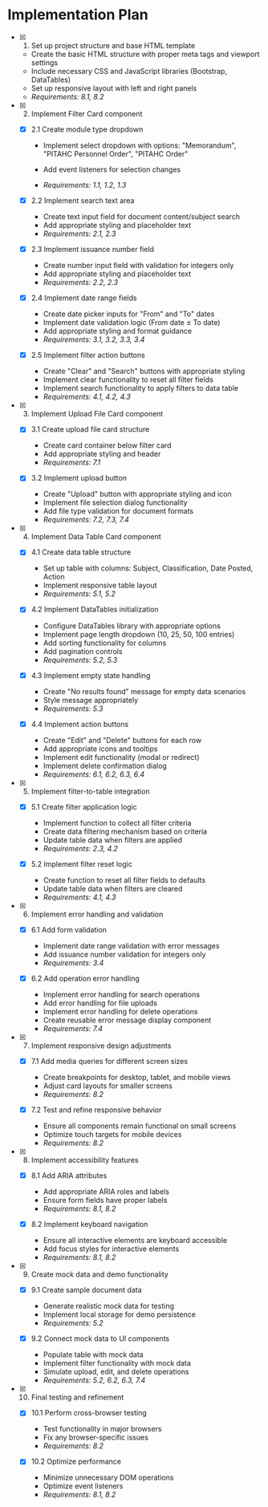 # Implementation Plan

- [x] 1. Set up project structure and base HTML template


  - Create the basic HTML structure with proper meta tags and viewport settings
  - Include necessary CSS and JavaScript libraries (Bootstrap, DataTables)
  - Set up responsive layout with left and right panels
  - _Requirements: 8.1, 8.2_

- [x] 2. Implement Filter Card component



  - [x] 2.1 Create module type dropdown

    - Implement select dropdown with options: "Memorandum", "PITAHC Personnel Order", "PITAHC Order"
    - Add event listeners for selection changes

    - _Requirements: 1.1, 1.2, 1.3_
  
  - [x] 2.2 Implement search text area

    - Create text input field for document content/subject search
    - Add appropriate styling and placeholder text
    - _Requirements: 2.1, 2.3_
  
  - [x] 2.3 Implement issuance number field


    - Create number input field with validation for integers only
    - Add appropriate styling and placeholder text
    - _Requirements: 2.2, 2.3_
  
  - [x] 2.4 Implement date range fields


    - Create date picker inputs for "From" and "To" dates
    - Implement date validation logic (From date ≤ To date)
    - Add appropriate styling and format guidance
    - _Requirements: 3.1, 3.2, 3.3, 3.4_
  
  - [x] 2.5 Implement filter action buttons


    - Create "Clear" and "Search" buttons with appropriate styling
    - Implement clear functionality to reset all filter fields
    - Implement search functionality to apply filters to data table
    - _Requirements: 4.1, 4.2, 4.3_

- [x] 3. Implement Upload File Card component

  - [x] 3.1 Create upload file card structure


    - Create card container below filter card
    - Add appropriate styling and header
    - _Requirements: 7.1_
  
  - [x] 3.2 Implement upload button


    - Create "Upload" button with appropriate styling and icon
    - Implement file selection dialog functionality
    - Add file type validation for document formats
    - _Requirements: 7.2, 7.3, 7.4_

- [x] 4. Implement Data Table Card component

  - [x] 4.1 Create data table structure


    - Set up table with columns: Subject, Classification, Date Posted, Action
    - Implement responsive table layout
    - _Requirements: 5.1, 5.2_
  
  - [x] 4.2 Implement DataTables initialization

    - Configure DataTables library with appropriate options
    - Implement page length dropdown (10, 25, 50, 100 entries)
    - Add sorting functionality for columns
    - Add pagination controls
    - _Requirements: 5.2, 5.3_
  
  - [x] 4.3 Implement empty state handling

    - Create "No results found" message for empty data scenarios
    - Style message appropriately
    - _Requirements: 5.3_
  
  - [x] 4.4 Implement action buttons


    - Create "Edit" and "Delete" buttons for each row
    - Add appropriate icons and tooltips
    - Implement edit functionality (modal or redirect)
    - Implement delete confirmation dialog
    - _Requirements: 6.1, 6.2, 6.3, 6.4_

- [x] 5. Implement filter-to-table integration

  - [x] 5.1 Create filter application logic

    - Implement function to collect all filter criteria
    - Create data filtering mechanism based on criteria
    - Update table data when filters are applied
    - _Requirements: 2.3, 4.2_
  
  - [x] 5.2 Implement filter reset logic

    - Create function to reset all filter fields to defaults
    - Update table data when filters are cleared
    - _Requirements: 4.1, 4.3_

- [x] 6. Implement error handling and validation

  - [x] 6.1 Add form validation

    - Implement date range validation with error messages
    - Add issuance number validation for integers only
    - _Requirements: 3.4_
  
  - [x] 6.2 Add operation error handling

    - Implement error handling for search operations
    - Add error handling for file uploads
    - Implement error handling for delete operations
    - Create reusable error message display component
    - _Requirements: 7.4_

- [x] 7. Implement responsive design adjustments

  - [x] 7.1 Add media queries for different screen sizes


    - Create breakpoints for desktop, tablet, and mobile views
    - Adjust card layouts for smaller screens
    - _Requirements: 8.2_
  
  - [x] 7.2 Test and refine responsive behavior


    - Ensure all components remain functional on small screens
    - Optimize touch targets for mobile devices
    - _Requirements: 8.2_

- [x] 8. Implement accessibility features

  - [x] 8.1 Add ARIA attributes


    - Add appropriate ARIA roles and labels
    - Ensure form fields have proper labels
    - _Requirements: 8.1, 8.2_
  
  - [x] 8.2 Implement keyboard navigation


    - Ensure all interactive elements are keyboard accessible
    - Add focus styles for interactive elements
    - _Requirements: 8.1, 8.2_

- [x] 9. Create mock data and demo functionality

  - [x] 9.1 Create sample document data

    - Generate realistic mock data for testing
    - Implement local storage for demo persistence
    - _Requirements: 5.2_
  
  - [x] 9.2 Connect mock data to UI components

    - Populate table with mock data
    - Implement filter functionality with mock data
    - Simulate upload, edit, and delete operations
    - _Requirements: 5.2, 6.2, 6.3, 7.4_

- [x] 10. Final testing and refinement


  - [x] 10.1 Perform cross-browser testing

    - Test functionality in major browsers
    - Fix any browser-specific issues
    - _Requirements: 8.2_
  
  - [x] 10.2 Optimize performance


    - Minimize unnecessary DOM operations
    - Optimize event listeners
    - _Requirements: 8.1, 8.2_